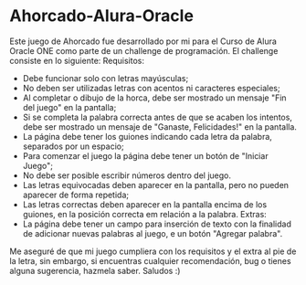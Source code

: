 # Ahorcado-Alura-Oracle
Este juego de Ahorcado fue desarrollado por mi para el Curso de Alura Oracle ONE como parte de un challenge de programación.
El challenge consiste en lo siguiente: 
Requisitos:
- Debe funcionar solo con letras mayúsculas;
- No deben ser utilizadas letras con acentos ni caracteres especiales;
- Al completar o dibujo de la horca, debe ser mostrado un mensaje "Fin del juego" en la pantalla;
- Si se completa la palabra correcta antes de que se acaben los intentos, debe ser mostrado un mensaje de "Ganaste, Felicidades!" en la pantalla.
- La página debe tener los guiones indicando cada letra da palabra, separados por un espacio;
- Para comenzar el juego la página debe tener un botón de "Iniciar Juego";
- No debe ser posible escribir números dentro del juego.
- Las letras equivocadas deben aparecer en la pantalla, pero no pueden aparecer de forma repetida;
- Las letras correctas deben aparecer en la pantalla encima de los guiones, en la posición correcta em relación a la palabra.
Extras:
- La página debe tener un campo para inserción de texto con la finalidad de adicionar nuevas palabras al juego, e un botón "Agregar palabra".

Me aseguré de que mi juego cumpliera con los requisitos y el extra al pie de la letra, sin embargo, si encuentras cualquier recomendación, bug o tienes alguna sugerencia, hazmela saber. 
Saludos :)


